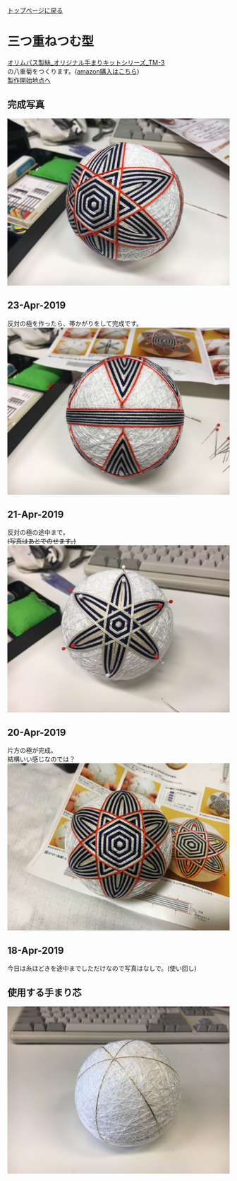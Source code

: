 [トップページに戻る](https://github.com/Masaki-Okuyama/Temari-craft/blob/master/README.md#temari-craft)

# 三つ重ねつむ型
[オリムパス製絲_オリジナル手まりキットシリーズ_TM-3](https://www.olympus-thread.com/lineup/handicraftkit/threadball/threadballkit/4971451625035.html/)  
の八重菊をつくります。([amazon購入はこちら](https://www.amazon.co.jp/%E3%82%AA%E3%83%AA%E3%83%A0%E3%83%91%E3%82%B9%E8%A3%BD%E7%B5%B2-Olympus-Thred-TM-3-%E4%B8%89%E3%81%A4%E9%87%8D%E3%81%AD%E3%81%A4%E3%82%80%E5%9E%8B%E3%83%BB%E4%B8%80%E9%87%8D%E6%A1%9C/dp/B002KLNUAE))  
[製作開始地点へ](#%E4%BD%BF%E7%94%A8%E3%81%99%E3%82%8B%E6%89%8B%E3%81%BE%E3%82%8A%E8%8A%AF)  

## 完成写真  
![7th_after](https://github.com/Masaki-Okuyama/Temari-craft/blob/images/7th_after.jpg)

## 23-Apr-2019
反対の極を作ったら、帯かがりをして完成です。  
![20190423](https://github.com/Masaki-Okuyama/Temari-craft/blob/images/20190423.jpg)

## 21-Apr-2019
反対の極の途中まで。  
~~(写真はあとでのせます。)~~  
![20190421](https://github.com/Masaki-Okuyama/Temari-craft/blob/images/20190421.jpg)

## 20-Apr-2019
片方の極が完成。  
結構いい感じなのでは？  
![20190420](https://github.com/Masaki-Okuyama/Temari-craft/blob/images/20190420.jpg)

## 18-Apr-2019
今日は糸ほどきを途中までしただけなので写真はなしで。(使い回し)  

## 使用する手まり芯
![7th_before](https://github.com/Masaki-Okuyama/Temari-craft/blob/images/7th_before.jpg)
